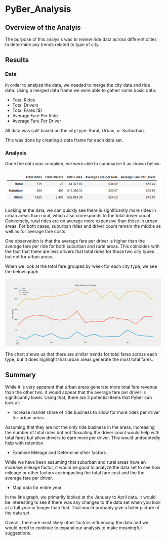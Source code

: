 # PyBer_Analysis

## Overview of the Analyis

The purpose of this analysis was to review ride data across different cities to determine any trends related to type of city. 

## Results

### Data

In order to analyze the data, we needed to merge the city data and ride data. Using a merged data frame we were able to gather some basic data: 

- Total Rides
- Total Drivers 
- Total Fares ($)
- Average Fare Per Ride
- Average Fare Per Driver 

All data was split based on the city type: Rural, Urban, or Surburban. 

This was done by creating a data frame for each data set. 

### Analysis

Once the data was compiled, we were able to summarize it as shown below: 

![Pyber_Summary.png](Analysis/Pyber_Summary.PNG)

Looking at the data, we can quickly see there is significantly more rides in urban areas than rural, which also corresponds to the total driver count. Conversely, rural rides are on average more expensive than those in urban areas. For both cases, suburban rides and driver count remain the middle as well as for average fare costs. 

One observation is that the average fare per driver is higher than the average fare per ride for both suburban and rural areas. This coincides with the fact that there are less drivers that total rides for those two city types but not for urban areas. 

When we look at the total fare grouped by week for each city type, we see the below graph. 

![Pyber_Fare_Summary.png](Analysis/Pyber_Fare_Summary.png)

The chart shows us that there are similar trends for total fares across each type, but it does highlight that urban areas generate the most total fares. 

## Summary 

While it is very apparent that urban areas generate more total fare revenue than the other two, it would appear that the average fare per driver is significantly lower. Using that, there are 3 potential items that Pyber can look at: 

- Increase market share of ride business to allow for more rides per driver for urban areas 

Assuming that they are not the only ride business in the areas, increasing the number of total rides but not fluxuating the driver count would help with total fares but allow drivers to earn more per driver. This would undoubtedly help with retention 

- Examine Mileage and Determine other factors 

While we have been assuming that suburban and rural areas have an increase mileage factor, it would be good to analyze the data set to see how mileage or other factors are impacting the total fare cost and the the average fare per driver. 

- Map data for entire year

In the line graph, we primarily looked at the January to April data. It would be interesting to see if there was any changes to the data set when you look at a full year or longer than that. That would probably give a fuller picture of the data set. 

Overall, there are most likely other factors influencing the data and we would need to continue to expand our analysis to make meaningful suggestions. 

